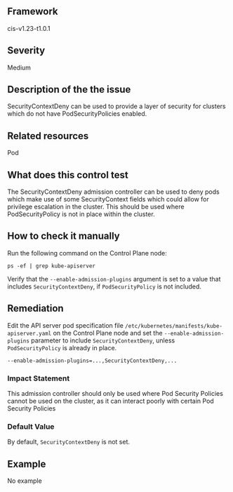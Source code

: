 ## Framework
cis-v1.23-t1.0.1
 
## Severity
Medium

## Description of the the issue
SecurityContextDeny can be used to provide a layer of security for clusters which do not have PodSecurityPolicies enabled.
 
## Related resources
Pod
 
## What does this control test
The SecurityContextDeny admission controller can be used to deny pods which make use of some SecurityContext fields which could allow for privilege escalation in the cluster. This should be used where PodSecurityPolicy is not in place within the cluster.
 
## How to check it manually
Run the following command on the Control Plane node:

 
```
ps -ef | grep kube-apiserver

```
 Verify that the `--enable-admission-plugins` argument is set to a value that includes `SecurityContextDeny`, if `PodSecurityPolicy` is not included.
## Remediation
Edit the API server pod specification file `/etc/kubernetes/manifests/kube-apiserver.yaml` on the Control Plane node and set the `--enable-admission-plugins` parameter to include `SecurityContextDeny`, unless `PodSecurityPolicy` is already in place.

 
```
--enable-admission-plugins=...,SecurityContextDeny,...

```
 
### Impact Statement
This admission controller should only be used where Pod Security Policies cannot be used on the cluster, as it can interact poorly with certain Pod Security Policies
### Default Value
By default, `SecurityContextDeny` is not set.
## Example
No example
